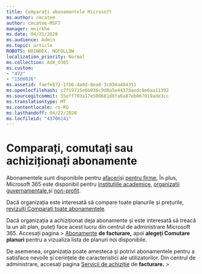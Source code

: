 ```yaml
---
title: Comparați abonamentele Microsoft
ms.author: cmcatee
author: cmcatee-MSFT
manager: mnirkhe
ms.date: 04/21/2020
ms.audience: Admin
ms.topic: article
ROBOTS: NOINDEX, NOFOLLOW
localization_priority: Normal
ms.collection: Adm_O365
ms.custom:
- "472"
- "1500026"
ms.assetid: faefe872-1fb6-4a0d-8ea6-3c034a484351
ms.openlocfilehash: c7f19715e6b036c9d8a5e44373aedc6e6aa11392
ms.sourcegitcommit: 55eff703a17e500681d8fa6a87eb067019ade3cc
ms.translationtype: MT
ms.contentlocale: ro-RO
ms.lasthandoff: 04/22/2020
ms.locfileid: "43706141"
---
```

# <a name="compare-switch-or-purchase-subscriptions"></a>Comparați, comutați sau achiziționați abonamente
  
Abonamentele sunt disponibile pentru [afaceri](https://products.office.com/compare-all-microsoft-office-products?tab=2)și [pentru firme.](https://products.office.com/business/compare-more-office-365-for-business-plans) În plus, Microsoft 365 este disponibil pentru [instituțiile academice,](https://products.office.com/academic/compare-office-365-education-plans) [organizații guvernamentale,](https://products.office.com/government/compare-office-365-government-plans)și [non-profit](https://products.office.com/nonprofit/office-365-nonprofit-plans-and-pricing?tab=1).
  
Dacă organizația este interesată să compare toate planurile și prețurile, [revizuiți Comparați toate abonamentele](https://products.office.com/business/compare-more-office-365-for-business-plans).
  
Dacă organizația a achiziționat deja abonamente și este interesată să treacă la un alt plan, puteți face acest lucru din centrul de administrare Microsoft 365. Accesați pagina \> [Abonamente](https://go.microsoft.com/fwlink/p/?linkid=842054) **de facturare,** apoi **alegeți Comutare planuri** pentru a vizualiza lista de planuri noi disponibile.
  
De asemenea, organizația poate amesteca și potrivi abonamentele pentru a satisface nevoile și cerințele de caracteristici ale utilizatorilor. Din centrul de administrare, accesați pagina [Servicii de achiziție](https://go.microsoft.com/fwlink/p/?linkid=868433) de **facturare.** \>